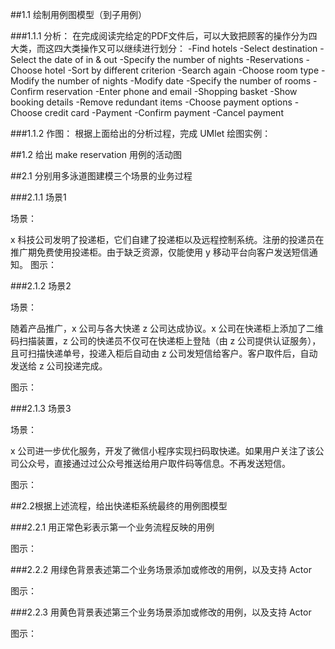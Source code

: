 ##1.1 绘制用例图模型（到子用例）

###1.1.1 分析：
在完成阅读完给定的PDF文件后，可以大致把顾客的操作分为四大类，而这四大类操作又可以继续进行划分：
-Find hotels
    -Select destination
    -Select the date of in & out
    -Specify the number of nights
-Reservations
    -Choose hotel
        -Sort by different criterion
        -Search again
    -Choose room type
        -Modify the number of nights
        -Modify date
        -Specify the number of rooms
    -Confirm reservation
        -Enter phone and email
-Shopping basket
    -Show booking details
    -Remove redundant items
    -Choose payment options
        -Choose credit card
-Payment
    -Confirm payment
    -Cancel payment

###1.1.2 作图：
根据上面给出的分析过程，完成 UMlet 绘图实例：


##1.2 给出 make reservation 用例的活动图


##2.1 分别用多泳道图建模三个场景的业务过程

###2.1.1 场景1

场景：

x 科技公司发明了投递柜，它们自建了投递柜以及远程控制系统。注册的投递员在推广期免费使用投递柜。由于缺乏资源，仅能使用 y 移动平台向客户发送短信通知。
图示：


###2.1.2 场景2

场景：

随着产品推广，x 公司与各大快递 z 公司达成协议。x 公司在快递柜上添加了二维码扫描装置，z 公司的快递员不仅可在快递柜上登陆（由 z 公司提供认证服务），
且可扫描快递单号，投递入柜后自动由 z 公司发短信给客户。客户取件后，自动发送给 z 公司投递完成。

图示：


###2.1.3 场景3

场景：

x 公司进一步优化服务，开发了微信小程序实现扫码取快递。如果用户关注了该公司公众号，直接通过过公众号推送给用户取件码等信息。不再发送短信。

图示：


##2.2根据上述流程，给出快递柜系统最终的用例图模型

###2.2.1 用正常色彩表示第一个业务流程反映的用例

图示：


###2.2.2 用绿色背景表述第二个业务场景添加或修改的用例，以及支持 Actor

图示：


###2.2.3 用黄色背景表述第三个业务场景添加或修改的用例，以及支持 Actor

图示：


